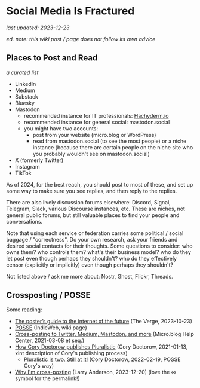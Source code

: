 # Social Media Is Fractured

_last updated: 2023-12-23_

_ed. note: this wiki post / page does not follow its own advice_

## Places to Post and Read

_a curated list_

- LinkedIn
- Medium
- Substack
- Bluesky
- Mastodon
  - recommended instance for IT professionals: [Hachyderm.io](https://hachyderm.io/about)
  - recommended instance for general social: mastodon.social
  - you might have two accounts:
    - post from your website (micro.blog or WordPress)
    - read from mastodon.social (to see the most people) or a niche instance (because there are certain people on the niche site who you probably wouldn't see on mastodon.social)
- X (formerly Twitter)
- Instagram
- TikTok

As of 2024, for the best reach, you should post to most of these, and set up some way to make sure you see replies, and then reply to the replies.

There are also lively discussion forums elsewhere: Discord, Signal, Telegram, Slack, various Discourse instances, etc. These are niches, not general public forums, but still valuable places to find your people and conversations.

Note that using each service or federation carries some political / social baggage / "correctness". Do your own research, ask your friends and desired social contacts for their thoughts. Some questions to consider: who owns them? who controls them? what's their business model? who do they let post even though perhaps they shouldn't? who do they effectively censor (explicitly or implicitly) even though perhaps they shouldn't?

Not listed above / ask me more about: Nostr, Ghost, Flickr, Threads.

## Crossposting / POSSE

Some reading:

- [The poster’s guide to the internet of the future](https://www.theverge.com/2023/10/23/23928550/posse-posting-activitypub-standard-twitter-tumblr-mastodon) (The Verge, 2023-10-23)
- [POSSE](https://indieweb.org/POSSE) (IndieWeb, wiki page)
- [Cross-posting to Twitter, Medium, Mastodon, and more](https://help.micro.blog/t/cross-posting-to-twitter-medium-mastodon-and-more/85) (Micro.blog Help Center, 2021-03-08 et seq.)
- [How Cory Doctorow publishes Pluralistic](https://pluralistic.net/2021/01/13/two-decades/) (Cory Doctorow, 2021-01-13, xlnt description of Cory's publishing process)
  - [Pluralistic is two. Still at it!](https://doctorow.medium.com/pluralistic-is-two-e3606aaa5ac9) (Cory Doctorow, 2022-02-19, POSSE Cory's way)
- [Why I'm cross-posting](https://larand.one/2023/12/20/why-im-crossposting.html) (Larry Anderson, 2023-12-20) (love the ∞ symbol for the permalink!)